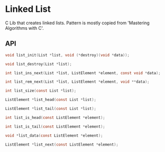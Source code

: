 # Linked List
C Lib that creates linked lists. Pattern is mostly copied from 'Mastering Algorithms with C'.

## API
```c
void list_init(List *list, void (*destroy)(void *data));

void list_destroy(List *list);

int list_ins_next(List *list, ListElement *element, const void *data);

int list_rem_next(List *list, ListElement *element, void **data);

int list_size(const List *list);

ListElement *list_head(const List *list);

ListElement *list_tail(const List *list);

int list_is_head(const ListElement *element);

int list_is_tail(const ListElement *element);

void *list_data(const ListElement *element);

ListElement *list_next(const ListElement *element);

```
